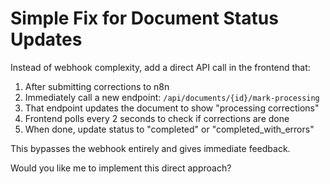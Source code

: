 # Simple Fix for Document Status Updates

Instead of webhook complexity, add a direct API call in the frontend that:

1. After submitting corrections to n8n
2. Immediately call a new endpoint: `/api/documents/{id}/mark-processing`
3. That endpoint updates the document to show "processing corrections"
4. Frontend polls every 2 seconds to check if corrections are done
5. When done, update status to "completed" or "completed_with_errors"

This bypasses the webhook entirely and gives immediate feedback.

Would you like me to implement this direct approach?